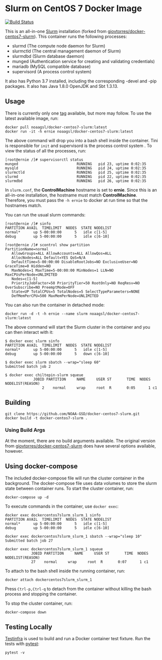 # Slurm on CentOS 7 Docker Image

[![Build Status](https://travis-ci.com/NOAA-GSD/docker-centos7-slurm.svg?branch=develop)](https://travis-ci.com/NOAA-GSD/docker-centos7-slurm)

This is an all-in-one [Slurm](https://slurm.schedmd.com/) installation (forked from [giovtorres/docker-centos7-slurm](https://github.com/giovtorres/docker-centos7-slurm)).  This
container runs the following processes:

* slurmd (The compute node daemon for Slurm)
* slurmctld (The central management daemon of Slurm)
* slurmdbd (Slurm database daemon)
* munged (Authentication service for creating and validating credentials)
* mariadb (MySQL compatible database)
* supervisord (A process control system)

It also has Python 3.7 installed, including the corresponding -devel and -pip packages.
It also has Java 1.8.0 OpenJDK and Sbt 1.3.13.

## Usage

There is currently only one
[tag](https://hub.docker.com/r/noaagsl/docker-centos7-slurm/tags/)
available, but more may follow.  To use the latest available image, run:

```shell
docker pull noaagsl/docker-centos7-slurm:latest
docker run -it -h ernie noaagsl/docker-centos7-slurm:latest
```

The above command will drop you into a bash shell inside the container. Tini
is responsible for `init` and supervisord is the process control system . To
view the status of all the processes, run:

```shell
[root@ernie /]# supervisorctl status
munged                           RUNNING   pid 23, uptime 0:02:35
mysqld                           RUNNING   pid 24, uptime 0:02:35
slurmctld                        RUNNING   pid 25, uptime 0:02:35
slurmd                           RUNNING   pid 22, uptime 0:02:35
slurmdbd                         RUNNING   pid 26, uptime 0:02:35
```

In `slurm.conf`, the **ControlMachine** hostname is set to **ernie**. Since
this is an all-in-one installation, the hostname must match **ControlMachine**.
Therefore, you must pass the `-h ernie` to docker at run time so that the
hostnames match.

You can run the usual slurm commands:

```shell
[root@ernie /]# sinfo
PARTITION AVAIL  TIMELIMIT  NODES  STATE NODELIST
normal*      up 5-00:00:00      5   idle c[1-5]
debug        up 5-00:00:00      5   idle c[6-10]
```

```shell
[root@ernie /]# scontrol show partition
PartitionName=normal
   AllowGroups=ALL AllowAccounts=ALL AllowQos=ALL
   AllocNodes=ALL Default=YES QoS=N/A
   DefaultTime=5-00:00:00 DisableRootJobs=NO ExclusiveUser=NO GraceTime=0 Hidden=NO
   MaxNodes=1 MaxTime=5-00:00:00 MinNodes=1 LLN=NO MaxCPUsPerNode=UNLIMITED
   Nodes=c[1-5]
   PriorityJobFactor=50 PriorityTier=50 RootOnly=NO ReqResv=NO OverSubscribe=NO PreemptMode=OFF
   State=UP TotalCPUs=5 TotalNodes=5 SelectTypeParameters=NONE
   DefMemPerCPU=500 MaxMemPerNode=UNLIMITED
```

You can also run the container in detached mode:

```shell
docker run -d -t -h ernie --name slurm noaagsl/docker-centos7-slurm:latest
```

The above command will start the Slurm cluster in the container and you can then interact with it:

```shell
$ docker exec slurm sinfo
PARTITION AVAIL  TIMELIMIT  NODES  STATE NODELIST
normal*      up 5-00:00:00      5   idle c[1-5]
debug        up 5-00:00:00      5   down c[6-10]
```

```shell
$ docker exec slurm sbatch --wrap="sleep 60"
Submitted batch job 2
```

```shell
$ docker exec chiltepin-slurm squeue                  
             JOBID PARTITION     NAME     USER ST       TIME  NODES NODELIST(REASON)
                 2    normal     wrap     root  R       0:05      1 c1
```


## Building

```shell
git clone https://github.com/NOAA-GSD/docker-centos7-slurm.git
docker build -t docker-centos7-slurm .
```

### Using Build Args

At the moment, there are no build arguments available. The original version
from [giovtorres/docker-centos7-slurm](https://github.com/giovtorres/docker-centos7-slurm)
does have several options available, however.

## Using docker-compose

The included docker-compose file will run the cluster container in the
background.  The docker-compose file uses data volumes to store the slurm state
between container runs.  To start the cluster container, run:

```shell
docker-compose up -d
```

To execute commands in the container, use `docker exec`:

```shell
docker exec dockercentos7slurm_slurm_1 sinfo
PARTITION AVAIL  TIMELIMIT  NODES  STATE NODELIST
normal*      up 5-00:00:00      5   idle c[1-5]
debug        up 5-00:00:00      5   idle c[6-10]

docker exec dockercentos7slurm_slurm_1 sbatch --wrap="sleep 10"
Submitted batch job 27

docker exec dockercentos7slurm_slurm_1 squeue
            JOBID PARTITION     NAME     USER ST       TIME  NODES NODELIST(REASON)
            27    normal     wrap     root  R       0:07      1 c1
```

To attach to the bash shell inside the running container, run:

```shell
docker attach dockercentos7slurm_slurm_1
```

Press `Ctrl-p,Ctrl-q` to detach from the container without killing the bash
process and stopping the container.

To stop the cluster container, run:

```shell
docker-compose down
```

## Testing Locally

[Testinfra](https://testinfra.readthedocs.io/en/latest/index.html) is used to
build and run a Docker container test fixture. Run the tests with
[pytest](https://docs.pytest.org/en/latest/):

```shell
pytest -v
```
